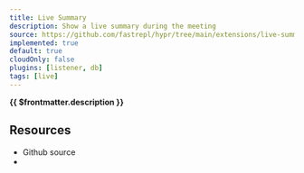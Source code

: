 ```yaml
---
title: Live Summary
description: Show a live summary during the meeting
source: https://github.com/fastrepl/hypr/tree/main/extensions/live-summary
implemented: true
default: true
cloudOnly: false
plugins: [listener, db]
tags: [live]
---
```


<TitleWithContributors :title="$frontmatter.title" />

**{{ $frontmatter.description }}**

<ExtensionTags :frontmatter="$frontmatter" />

## Resources

<ul>
  <li><a :href="$frontmatter.source">Github source</a></li>
  <li v-for="plugin in $frontmatter.plugins"><PluginLink :plugin /></li>
</ul>
